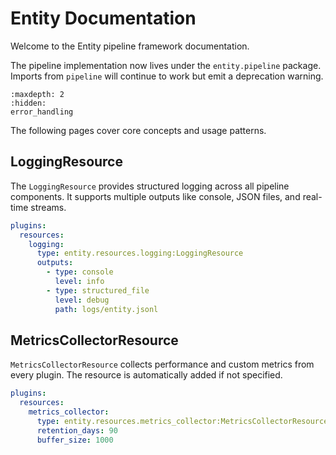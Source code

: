 # Entity Documentation

Welcome to the Entity pipeline framework documentation.

The pipeline implementation now lives under the ``entity.pipeline`` package. Imports from ``pipeline`` will continue to work but emit a deprecation warning.

```{toctree}
:maxdepth: 2
:hidden:
error_handling
```

The following pages cover core concepts and usage patterns.

## LoggingResource

The `LoggingResource` provides structured logging across all pipeline components. It supports multiple outputs like console, JSON files, and real-time streams.

```yaml
plugins:
  resources:
    logging:
      type: entity.resources.logging:LoggingResource
      outputs:
        - type: console
          level: info
        - type: structured_file
          level: debug
          path: logs/entity.jsonl
```

## MetricsCollectorResource

`MetricsCollectorResource` collects performance and custom metrics from every plugin. The resource is automatically added if not specified.

```yaml
plugins:
  resources:
    metrics_collector:
      type: entity.resources.metrics_collector:MetricsCollectorResource
      retention_days: 90
      buffer_size: 1000
```
